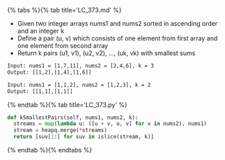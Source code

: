 {% tabs %}{% tab title='LC_373.md' %}

* Given two integer arrays nums1 and nums2 sorted in ascending order and an integer k
* Define a pair (u, v) which consists of one element from first array and one element from second array
* Return k pairs (u1, v1), (u2, v2), ..., (uk, vk) with smallest sums

```txt
Input: nums1 = [1,7,11], nums2 = [2,4,6], k = 3
Output: [[1,2],[1,4],[1,6]]

Input: nums1 = [1,1,2], nums2 = [1,2,3], k = 2
Output: [[1,1],[1,1]]
```

{% endtab %}{% tab title='LC_373.py' %}

```py
def kSmallestPairs(self, nums1, nums2, k):
  streams = map(lambda u: ([u + v, u, v] for v in nums2), nums1)
  stream = heapq.merge(*streams)
  return [suv[1:] for suv in islice(stream, k)]
```

{% endtab %}{% endtabs %}
